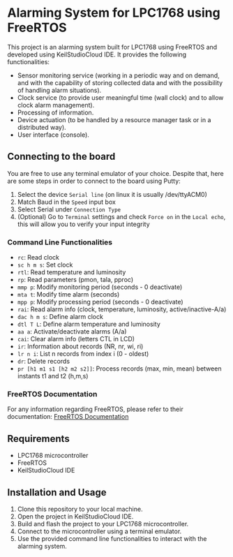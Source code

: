 # Alarming System for LPC1768 using FreeRTOS
This project is an alarming system built for LPC1768 using FreeRTOS and developed using KeilStudioCloud IDE. It provides the following functionalities:

- Sensor monitoring service (working in a periodic way and on demand, and with the capability of storing collected data and with the possibility of handling alarm situations).
- Clock service (to provide user meaningful time (wall clock) and to allow clock alarm management).
- Processing of information.
- Device actuation (to be handled by a resource manager task or in a distributed way).
- User interface (console).

## Connecting to the board
You are free to use any terminal emulator of your choice. Despite that, here are some steps in order to connect to the board using Putty:
1. Select the device `Serial line` (on linux it is usually /dev/ttyACM0)
2. Match Baud in the `Speed` input box
3. Select Serial under `Connection Type`
4. (Optional) Go to `Terminal` settings and check `Force on` in the `Local echo`, this will allow you to verify your input integrity

### Command Line Functionalities

- `rc`: Read clock
- `sc h m s`: Set clock
- `rtl`: Read temperature and luminosity
- `rp`: Read parameters (pmon, tala, pproc)
- `mmp p`: Modify monitoring period (seconds - 0 deactivate)
- `mta t`: Modify time alarm (seconds)
- `mpp p`: Modify processing period (seconds - 0 deactivate)
- `rai`: Read alarm info (clock, temperature, luminosity, active/inactive-A/a)
- `dac h m s`: Define alarm clock
- `dtl T L`: Define alarm temperature and luminosity
- `aa a`: Activate/deactivate alarms (A/a)
- `cai`: Clear alarm info (letters CTL in LCD)
- `ir`: Information about records (NR, nr, wi, ri)
- `lr n i`: List n records from index i (0 - oldest)
- `dr`: Delete records
- `pr [h1 m1 s1 [h2 m2 s2]]`: Process records (max, min, mean) between instants t1 and t2 (h,m,s)

### FreeRTOS Documentation

For any information regarding FreeRTOS, please refer to their documentation: [FreeRTOS Documentation](https://www.freertos.org/)

## Requirements

- LPC1768 microcontroller
- FreeRTOS
- KeilStudioCloud IDE

## Installation and Usage

1. Clone this repository to your local machine.
2. Open the project in KeilStudioCloud IDE.
3. Build and flash the project to your LPC1768 microcontroller.
4. Connect to the microcontroller using a terminal emulator.
5. Use the provided command line functionalities to interact with the alarming system.
